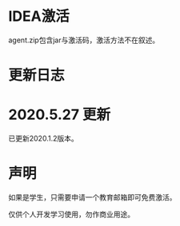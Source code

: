 # IDEA激活
agent.zip包含jar与激活码，激活方法不在叙述。

# 更新日志
# 2020.5.27 更新
已更新2020.1.2版本。

# 声明
如果是学生，只需要申请一个教育邮箱即可免费激活。

仅供个人开发学习使用，勿作商业用途。